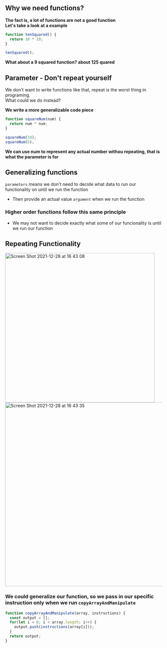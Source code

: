 ## Why we need functions?
**The fact is, a lot of functions are not a good function  
Let's take a look at a example**

```js
function tenSquared() {
  return 10 * 10;
}

tenSquared();
```

**What about a 9 squared function? about 125 quared**

## Parameter - Don't repeat yourself
We don't want to write functions like that, repeat is the worst thing in programing.  
What could we do instead?  

**We write a more generalizable code piece**

```js
function squareNum(num) {
  return num * num;
}

squareNum(10);
squareNum(5);
```

**We can use num to represent any actual number withou repeating, that is what the parameter is for**

## Generalizing functions
`parameters` means we don't need to decide what data to run our functionality on until we run the function
- Then provide an actual value `argument` when we run the function   

### Higher order functions follow this same principle
- We may not want to decide exactly what some of our funcionality is until we run our function

## Repeating Functionality
<img width="481" alt="Screen Shot 2021-12-28 at 16 43 08" src="https://user-images.githubusercontent.com/37787994/147615098-c6669be3-c9f7-4e21-b9a9-69e9eecfcaf0.png">

<img width="592" alt="Screen Shot 2021-12-28 at 16 43 35" src="https://user-images.githubusercontent.com/37787994/147615117-66accb2d-487e-498c-9efa-4d758e7375a6.png">

### We could generalize our function, so we pass in our specific instruction only when we run `copyArrayAndManipulate`

```js
function copyArrayAndManipulate(array, instructions) {
  const output = [];
  for(let i = 0; i < array.length; i++) {
    output.push(instructions(array[i]));
  }
  return output;
}
```


